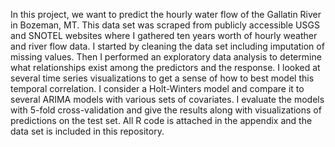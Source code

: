 In this project, we want to predict the hourly water flow of the Gallatin River in Bozeman, MT. This data set was scraped from publicly accessible USGS and SNOTEL websites where I gathered ten years worth of hourly weather and river flow data. I started by cleaning the data set including imputation of missing values. Then I performed an exploratory data analysis to determine what relationships exist among the predictors and the response. I looked at several time series visualizations to get a sense of how to best model this temporal correlation. I consider a Holt-Winters model and compare it to several ARIMA models with various sets of covariates. I evaluate the models with 5-fold cross-validation and give the results along with visualizations of predictions on the test set. All R code is attached in the appendix and the data set is included in this repository.
